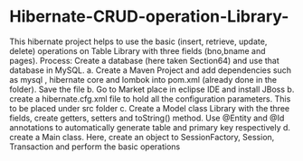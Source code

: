 # Hibernate-CRUD-operation-Library-
This hibernate project helps to use the basic (insert, retrieve, update, delete) operations on Table Library with three fields (bno,bname and pages).
Process:
Create a database (here taken Section64) and use that database in MySQL.
a. Create a Maven Project and add dependencies such as mysql , hibernate core and lombok into pom.xml (already done in the folder). Save the file
b. Go to Market place in eclipse IDE and install JBoss 
b. create a hibernate.cfg.xml file to hold all the configuration parameters. This to be placed under src folder
c. Create a Model class Library with the three fields, create getters, setters and toString() method. Use @Entity and @Id annotations to automatically generate table and primary key respectively
d. create a Main class. Here, create an object to SessionFactory, Session, Transaction and perform the basic operations

